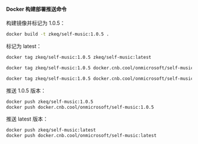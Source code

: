#### Docker 构建部署推送命令

构建镜像并标记为 1.0.5：

```bash
docker build -t zkeq/self-music:1.0.5 .
```

标记为 latest：

```bash
docker tag zkeq/self-music:1.0.5 zkeq/self-music:latest

docker tag zkeq/self-music:1.0.5 docker.cnb.cool/onmicrosoft/self-music:1.0.5

docker tag zkeq/self-music:1.0.5 docker.cnb.cool/onmicrosoft/self-music:latest
```


推送 1.0.5 版本：

```bash
docker push zkeq/self-music:1.0.5
docker push docker.cnb.cool/onmicrosoft/self-music:1.0.5
```


推送 latest 版本：

```bash
docker push zkeq/self-music:latest
docker push docker.cnb.cool/onmicrosoft/self-music:latest
```